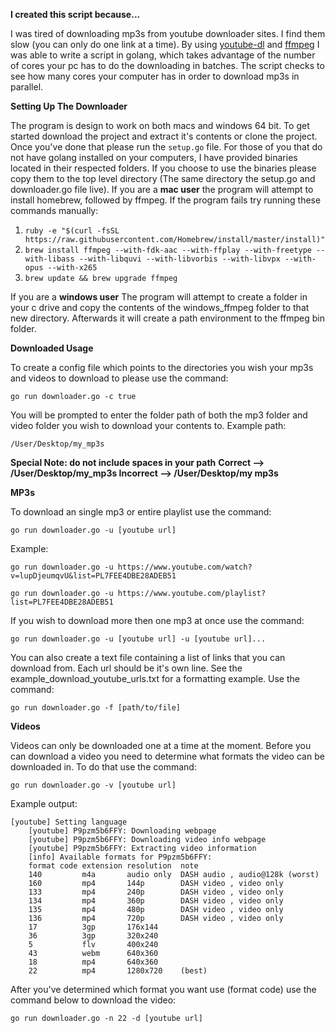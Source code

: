 **I created this script because...**

I was tired of downloading mp3s from youtube downloader sites. I find them slow (you can only do one link at a time).  By using [youtube-dl](https://rg3.github.io/youtube-dl/) and [ffmpeg](https://www.ffmpeg.org/) I was able to write a script in golang, which takes advantage of the number of cores your pc has to do the downloading in batches. The script checks to see how many cores your computer has in order to download mp3s in parallel.

**Setting Up The Downloader**

The program is design to work on both macs and windows 64 bit.  To get started download the project and extract it's contents or clone the project.  Once you've done that please run the `setup.go` file.  For those of you that do not have golang installed on your computers, I have provided binaries located in their respected folders.  If you choose to use the binaries please copy them to the top level directory (The same directory the setup.go and downloader.go file live).
 If you are a **mac user** the program will attempt to install homebrew, followed by ffmpeg.  If the program fails try running these commands manually:

 1. `ruby -e "$(curl -fsSL https://raw.githubusercontent.com/Homebrew/install/master/install)"`
 2. `brew install ffmpeg --with-fdk-aac --with-ffplay --with-freetype --with-libass --with-libquvi --with-libvorbis --with-libvpx --with-opus --with-x265`
 3. `brew update && brew upgrade ffmpeg`
 
If you are a **windows user** The program will attempt to create a folder in your c drive and copy the contents of the windows_ffmpeg folder to that new directory.  Afterwards it will create a path environment to the ffmpeg bin folder.

**Downloaded Usage**

To create a config file which points to the directories you wish your mp3s and videos to download to please use the command:

    go run downloader.go -c true
You will be prompted to enter the folder path of both the mp3 folder and video folder you wish to download your contents to.  Example path:

    /User/Desktop/my_mp3s

**Special Note: do not include spaces in your path**
**Correct --> /User/Desktop/my_mp3s Incorrect --> /User/Desktop/my mp3s**


**MP3s**

To download an single mp3 or entire playlist use the command:

    go run downloader.go -u [youtube url]

Example:

    go run downloader.go -u https://www.youtube.com/watch?v=lupDjeumqvU&list=PL7FEE4DBE28ADEB51

    go run downloader.go -u https://www.youtube.com/playlist?list=PL7FEE4DBE28ADEB51

If you wish to download more then one mp3 at once use the command:

    go run downloader.go -u [youtube url] -u [youtube url]...
    
You can also create a text file containing a list of links that you can download from.  Each url should be it's own line.  See the example_download_youtube_urls.txt for a formatting example. Use the command:

    go run downloader.go -f [path/to/file]


**Videos**

Videos can only be downloaded one at a time at the moment. Before you can download a video you need to determine what formats the video can be downloaded in.  To do that use the command:

    go run downloader.go -v [youtube url]
 
Example output:

    [youtube] Setting language
        [youtube] P9pzm5b6FFY: Downloading webpage
        [youtube] P9pzm5b6FFY: Downloading video info webpage
        [youtube] P9pzm5b6FFY: Extracting video information
        [info] Available formats for P9pzm5b6FFY:
        format code extension resolution  note 
        140         m4a       audio only  DASH audio , audio@128k (worst)
        160         mp4       144p        DASH video , video only
        133         mp4       240p        DASH video , video only
        134         mp4       360p        DASH video , video only
        135         mp4       480p        DASH video , video only
        136         mp4       720p        DASH video , video only
        17          3gp       176x144     
        36          3gp       320x240     
        5           flv       400x240     
        43          webm      640x360     
        18          mp4       640x360     
        22          mp4       1280x720    (best)

After you've determined which format you want use (format code) use the command below to download the video:

    go run downloader.go -n 22 -d [youtube url]
    